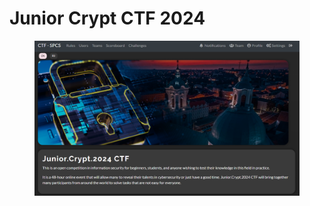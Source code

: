 # Junior Crypt CTF 2024

<figure><img src="../../.gitbook/assets/image (10).png" alt=""><figcaption></figcaption></figure>
